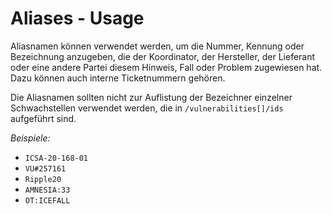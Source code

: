 # Aliases - Usage

Aliasnamen können verwendet werden, um die Nummer, Kennung oder Bezeichnung anzugeben, die der Koordinator, der Hersteller, der Lieferant oder eine andere Partei diesem Hinweis, Fall oder Problem zugewiesen hat.
Dazu können auch interne Ticketnummern gehören.

Die Aliasnamen sollten nicht zur Auflistung der Bezeichner einzelner Schwachstellen verwendet werden, die in `/vulnerabilities[]/ids` aufgeführt sind.

*Beispiele:*

* `ICSA-20-168-01`
* `VU#257161`
* `Ripple20`
* `AMNESIA:33`
* `OT:ICEFALL`
